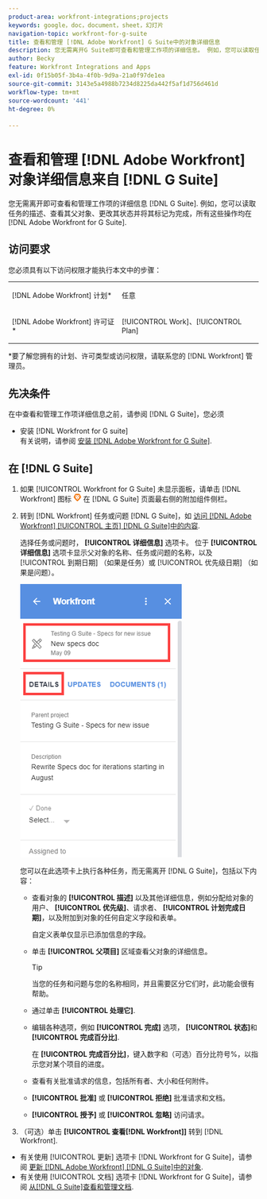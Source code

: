 ```yaml
---
product-area: workfront-integrations;projects
keywords: google，doc，document，sheet，幻灯片
navigation-topic: workfront-for-g-suite
title: 查看和管理 [!DNL Adobe Workfront] G Suite中的对象详细信息
description: 您无需离开G Suite即可查看和管理工作项的详细信息。 例如，您可以读取任务的描述、查看其父对象、更改其状态并将其标记为完成，所有这些操作均在 [!DNL Adobe Workfront] G套件。
author: Becky
feature: Workfront Integrations and Apps
exl-id: 0f15b05f-3b4a-4f0b-9d9a-21a0f97de1ea
source-git-commit: 3143e5a4988b7234d8225da442f5af1d756d461d
workflow-type: tm+mt
source-wordcount: '441'
ht-degree: 0%

---
```


# 查看和管理 [!DNL Adobe Workfront] 对象详细信息来自 [!DNL G Suite]

您无需离开即可查看和管理工作项的详细信息 [!DNL G Suite]. 例如，您可以读取任务的描述、查看其父对象、更改其状态并将其标记为完成，所有这些操作均在 [!DNL Adobe Workfront for G Suite].

## 访问要求

您必须具有以下访问权限才能执行本文中的步骤：

<table style="table-layout:auto"> 
 <col> 
 <col> 
 <tbody> 
  <tr> 
   <td role="rowheader">[!DNL Adobe Workfront] 计划*</td> 
   <td> <p>任意</p> </td> 
  </tr> 
  <tr> 
   <td role="rowheader">[!DNL Adobe Workfront] 许可证*</td> 
   <td> <p>[!UICONTROL Work]、[!UICONTROL Plan]</p> </td> 
  </tr> 
</tbody> 
</table>

&#42;要了解您拥有的计划、许可类型或访问权限，请联系您的 [!DNL Workfront] 管理员。

## 先决条件

在中查看和管理工作项详细信息之前，请参阅 [!DNL G Suite]，您必须

* 安装 [!DNL Workfront for G suite]\
   有关说明，请参阅 [安装 [!DNL Adobe Workfront for G Suite]](../../workfront-integrations-and-apps/workfront-for-g-suite/install-workfront-for-gsuite.md).

## 在 [!DNL G Suite]

1. 如果 [!UICONTROL Workfront for G Suite] 未显示面板，请单击 [!DNL Workfront] 图标 ![](assets/wf-lion-icon.png) 在 [!DNL G Suite] 页面最右侧的附加组件侧栏。
1. 转到 [!DNL Workfront] 任务或问题 [!DNL G Suite]，如 [访问 [!DNL Adobe Workfront] [!UICONTROL 主页] [!DNL G Suite]中的内容](../../workfront-integrations-and-apps/workfront-for-g-suite/access-wf-home-content-from-g-suite.md).

   选择任务或问题时， **[!UICONTROL 详细信息]** 选项卡。 位于 **[!UICONTROL 详细信息]** 选项卡显示父对象的名称、任务或问题的名称，以及 [!UICONTROL 到期日期] （如果是任务）或 [!UICONTROL 优先级日期] （如果是问题）。

   ![](assets/details-tab.png)

   您可以在此选项卡上执行各种任务，而无需离开 [!DNL G Suite]，包括以下内容：

   * 查看对象的 **[!UICONTROL 描述]** 以及其他详细信息，例如分配给对象的用户、 **[!UICONTROL 优先级]**、请求者、 **[!UICONTROL 计划完成日期]**，以及附加到对象的任何自定义字段和表单。

      自定义表单仅显示已添加信息的字段。

   * 单击 **[!UICONTROL 父项目]** 区域查看父对象的详细信息。

      >[!TIP]
      >
      >当您的任务和问题与您的名称相同，并且需要区分它们时，此功能会很有帮助。

   * 通过单击 **[!UICONTROL 处理它]**.
   * 编辑各种选项，例如 **[!UICONTROL 完成]** 选项， **[!UICONTROL 状态]**&#x200B;和 **[!UICONTROL 完成百分比]**.

      在 **[!UICONTROL 完成百分比]**，键入数字和（可选）百分比符号%，以指示您对某个项目的进度。
   * 查看有关批准请求的信息，包括所有者、大小和任何附件。
   * **[!UICONTROL 批准]** 或 **[!UICONTROL 拒绝]** 批准请求和文档。

   * **[!UICONTROL 授予]** 或 **[!UICONTROL 忽略]** 访问请求。

1. （可选）单击 **[!UICONTROL 查看[!DNL Workfront]]** 转到 [!DNL Workfront].

* 有关使用 [!UICONTROL 更新] 选项卡 [!DNL Workfront for G Suite]，请参阅 [更新 [!DNL Adobe Workfront] [!DNL G Suite]中的对象](../../workfront-integrations-and-apps/workfront-for-g-suite/update-a-workfront-object-in-gsuite.md).
* 有关使用 [!UICONTROL 文档] 选项卡 [!DNL Workfront for G Suite]，请参阅 [从[!DNL G Suite]查看和管理文档](../../workfront-integrations-and-apps/workfront-for-g-suite/view-and-manage-documents-in-gsuite.md).
